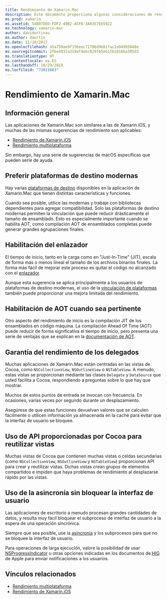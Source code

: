 ```yaml
---
title: Rendimiento de Xamarin.Mac
description: Este documento proporciona algunas consideraciones de rendimiento para aplicaciones de Xamarin.Mac. Analiza la plataforma de destino moderna, el vinculador, el AOT, los delegados, las API de Cocoa para reutilizar las vistas y el código asincrónico.
ms.prod: xamarin
ms.assetid: 54B07DED-FDF2-49B2-A5FB-3A9357E65922
ms.technology: xamarin-mac
author: davidortinau
ms.author: daortin
ms.date: 11/10/2017
ms.openlocfilehash: a5a759ae9f156eec71706d9681fac2a94995848e
ms.sourcegitcommit: 2fbe4932a319af4ebc829f65eb1fb1816ba305d3
ms.translationtype: HT
ms.contentlocale: es-ES
ms.lasthandoff: 10/29/2019
ms.locfileid: "73021683"
---
```

# <a name="xamarinmac-performance"></a>Rendimiento de Xamarin.Mac

## <a name="overview"></a>Información general

Las aplicaciones de Xamarin.Mac son similares a las de Xamarin.iOS, y muchas de las mismas sugerencias de rendimiento son aplicables:

- [Rendimiento de Xamarin.iOS](~/ios/deploy-test/performance.md)
- [Rendimiento multiplataforma](~/cross-platform/deploy-test/memory-perf-best-practices.md)

Sin embargo, hay una serie de sugerencias de macOS específicas que pueden serle de ayuda.

## <a name="prefer-modern-target-framework"></a>Preferir plataformas de destino modernas

Hay varias [plataformas de destino](~/mac/platform/target-framework.md) disponibles en la aplicación de Xamarin.Mac que tienen distintas características y funciones.

Cuando sea posible, utilice las modernas y trabaje con bibliotecas dependientes para agregar compatibilidad. Solo las plataformas de destino modernas permiten la vinculación que puede reducir drásticamente el tamaño de ensamblado. Esto es especialmente importante cuando se habilita AOT, como compilación AOT de ensamblados completas puede generar grandes agrupaciones finales.

## <a name="enable-the-linker"></a>Habilitación del enlazador

El tiempo de inicio, tanto en la carga como en "Just-In-Time" (JIT), escala de forma más o menos lineal el tamaño de los archivos binarios finales. La forma más fácil de mejorar este proceso es quitar el código no alcanzado con el [enlazador](~/mac/deploy-test/linker.md).

Aunque esta sugerencia se aplica principalmente a los usuarios de plataformas de destino modernas, el uso de la [vinculación de plataformas](~/mac/deploy-test/linker.md) también puede proporcionar una mejora limitada del rendimiento.

## <a name="enable-aot-when-appropriate"></a>Habilitación de AOT cuando sea pertinente

Otro aspecto del rendimiento de inicio es la compilación JIT de los ensamblados en código máquina. La compilación Ahead Of Time (AOT) puede reducir de forma significativa el tiempo de inicio, pero presenta una serie de ventajas que se explican en la [documentación de AOT](~/mac/internals/aot.md).

## <a name="ensure-performant-delegates"></a>Garantía del rendimiento de los delegados

Muchas aplicaciones de Xamarin.Mac están centradas en las vistas de Cocoa, como `NSCollectionView`, `NSOutlineView` o `NSTableView`. A menudo, estas vistas se proporcionan mediante las clases `Delegate` y `DataSource` que usted facilita a Cocoa, respondiendo a preguntas sobre lo que hay que mostrar.

Muchos de estos puntos de entrada se invocan con frecuencia. En ocasiones, varias veces por segundo durante un desplazamiento.

Asegúrese de que estas funciones devuelvan valores que se calculen fácilmente o utilicen información ya almacenada en la caché para evitar que la interfaz de usuario se bloquee.

## <a name="use-cocoa-provided-apis-for-reusing-views"></a>Uso de API proporcionadas por Cocoa para reutilizar vistas

Muchas vistas de Cocoa que contienen muchas vistas o celdas secundarias (como `NSCollectionView`, `NSOutlineView` y `NSTableView`) proporcionan API para crear y reutilizar vistas. Dichas vistas crean grupos de elementos compartidos e impiden que haya problemas de rendimiento al desplazarse rápido por las vistas.

## <a name="use-async-and-do-not-block-the-ui"></a>Uso de la asincronía sin bloquear la interfaz de usuario

Las aplicaciones de escritorio a menudo procesan grandes cantidades de datos, y resulta muy fácil bloquear el subproceso de interfaz de usuario a la espera de una operación sincrónica.

Siempre que sea posible, use la [asíncronía](~/cross-platform/platform/async.md) y los subprocesos para que no se bloquee la interfaz de usuario.

Para operaciones de larga ejecución, valore la posibilidad de usar [NSProgressIndicator](https://docs.microsoft.com/samples/xamarin/mac-samples/progressbarexample) u otras opciones indicadas en los documentos de [HIG](https://developer.apple.com/macos/human-interface-guidelines/indicators/progress-indicators/) de Apple para enviar notificaciones a los usuarios.

## <a name="related-links"></a>Vínculos relacionados

- [Rendimiento multiplataforma](~/cross-platform/deploy-test/memory-perf-best-practices.md)
- [Rendimiento de Xamarin.iOS](~/ios/deploy-test/performance.md)
